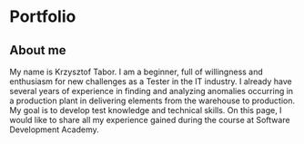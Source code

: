# Portfolio
## About me
My name is Krzysztof Tabor. I am a beginner, full of willingness and enthusiasm for new challenges as a Tester in the IT industry. I already have several years of experience in finding and analyzing anomalies occurring in a production plant in delivering elements from the warehouse to production. My goal is to develop test knowledge and technical skills. On this page, I would like to share all my experience gained during the course at Software Development Academy.

